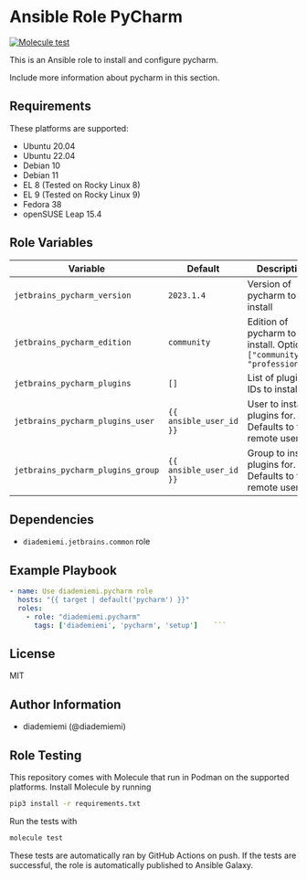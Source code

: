 Ansible Role PyCharm
=========

[![Molecule test](https://github.com/diademiemi/ansible_collection_diademiemi.jetbrains/actions/workflows/ansible-role-pycharm.yml/badge.svg)](https://github.com/diademiemi/ansible_collection_diademiemi.jetbrains/actions/workflows/ansible-role-pycharm.yml)

This is an Ansible role to install and configure pycharm.

Include more information about pycharm in this section.

Requirements
------------
These platforms are supported:
- Ubuntu 20.04
- Ubuntu 22.04
- Debian 10
- Debian 11
- EL 8 (Tested on Rocky Linux 8)
- EL 9 (Tested on Rocky Linux 9)
- Fedora 38
- openSUSE Leap 15.4

<!--
- List hardware requirements here  
-->

Role Variables
--------------

Variable | Default | Description
--- | --- | ---
`jetbrains_pycharm_version` | `2023.1.4` | Version of pycharm to install
`jetbrains_pycharm_edition` | `community` | Edition of pycharm to install. Options: `["community", "professional"]`
`jetbrains_pycharm_plugins` | `[]` | List of plugin IDs to install
`jetbrains_pycharm_plugins_user` | `{{ ansible_user_id }}` | User to install plugins for. Defaults to the remote user
`jetbrains_pycharm_plugins_group` | `{{ ansible_user_id }}` | Group to install plugins for. Defaults to the remote user
<!--
`variable` | `default` | Variable example
`long_variable` | See [defaults/main.yml](./defaults/main.yml) | Variable referring to defaults
`distro_specific_variable` | See [vars/debian.yml](./vars/debian.yml) | Variable referring to distro-specific variables
-->

Dependencies
------------
<!-- List dependencies on other roles or criteria -->
- `diademiemi.jetbrains.common` role


Example Playbook
----------------

```yaml
- name: Use diademiemi.pycharm role
  hosts: "{{ target | default('pycharm') }}"
  roles:
    - role: "diademiemi.pycharm"
      tags: ['diademiemi', 'pycharm', 'setup']    ```

```

License
-------

MIT

Author Information
------------------

- diademiemi (@diademiemi)

Role Testing
------------

This repository comes with Molecule that run in Podman on the supported platforms.
Install Molecule by running

```bash
pip3 install -r requirements.txt
```

Run the tests with

```bash
molecule test
```

These tests are automatically ran by GitHub Actions on push. If the tests are successful, the role is automatically published to Ansible Galaxy.
